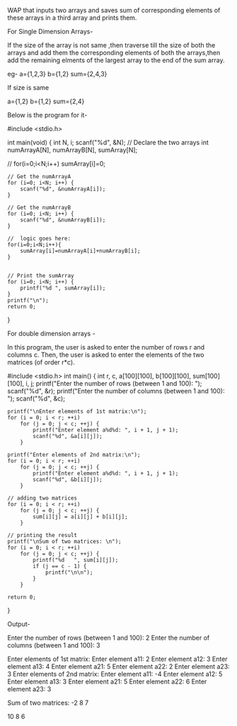 WAP that inputs two arrays and saves sum of corresponding elements of these arrays in a third array and prints them.

For Single Dimension Arrays-

If the size of the array is not same ,then traverse till the size of both the arrays and add them the corresponding elements of both the arrays,then add the remaining elments of the largest array to the end of the sum array.

eg-
a={1,2,3}
b={1,2}
sum={2,4,3}

If size is same

a={1,2}
b={1,2}
sum={2,4}

Below is the program for it-

#include <stdio.h>

int main(void) {
    int N, i;
    scanf("%d", &N);
    // Declare the two arrays
    int numArrayA[N], numArrayB[N], sumArray[N];
    
   // for(i=0;i<N;i++) sumArray[i]=0;
    
    // Get the numArrayA
    for (i=0; i<N; i++) {
        scanf("%d", &numArrayA[i]);
    }
    
    // Get the numArrayB
    for (i=0; i<N; i++) {
        scanf("%d", &numArrayB[i]);
    }
    
    //  logic goes here:
    for(i=0;i<N;i++){
        sumArray[i]=numArrayA[i]+numArrayB[i];
    }
    
    
    // Print the sumArray
    for (i=0; i<N; i++) {
        printf("%d ", sumArray[i]);
    }
    printf("\n");
    return 0;
}

For double dimension arrays -

In this program, the user is asked to enter the number of rows r and columns c. Then, the user is asked to enter the elements of the two matrices (of order r*c).


#include <stdio.h>
int main() {
    int r, c, a[100][100], b[100][100], sum[100][100], i, j;
    printf("Enter the number of rows (between 1 and 100): ");
    scanf("%d", &r);
    printf("Enter the number of columns (between 1 and 100): ");
    scanf("%d", &c);

    printf("\nEnter elements of 1st matrix:\n");
    for (i = 0; i < r; ++i)
        for (j = 0; j < c; ++j) {
            printf("Enter element a%d%d: ", i + 1, j + 1);
            scanf("%d", &a[i][j]);
        }

    printf("Enter elements of 2nd matrix:\n");
    for (i = 0; i < r; ++i)
        for (j = 0; j < c; ++j) {
            printf("Enter element a%d%d: ", i + 1, j + 1);
            scanf("%d", &b[i][j]);
        }

    // adding two matrices
    for (i = 0; i < r; ++i)
        for (j = 0; j < c; ++j) {
            sum[i][j] = a[i][j] + b[i][j];
        }

    // printing the result
    printf("\nSum of two matrices: \n");
    for (i = 0; i < r; ++i)
        for (j = 0; j < c; ++j) {
            printf("%d   ", sum[i][j]);
            if (j == c - 1) {
                printf("\n\n");
            }
        }

    return 0;
}

Output-

Enter the number of rows (between 1 and 100): 2
Enter the number of columns (between 1 and 100): 3

Enter elements of 1st matrix:
Enter element a11: 2
Enter element a12: 3
Enter element a13: 4
Enter element a21: 5
Enter element a22: 2
Enter element a23: 3
Enter elements of 2nd matrix:
Enter element a11: -4
Enter element a12: 5
Enter element a13: 3
Enter element a21: 5
Enter element a22: 6
Enter element a23: 3

Sum of two matrices: 
-2   8   7   

10   8   6

